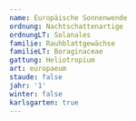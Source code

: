 ```yaml
---
name: Europäische Sonnenwende
ordnung: Nachtschattenartige
ordnungLT: Solanales
familie: Rauhblattgewächse
familieLT: Boraginaceae
gattung: Heliotropium
art: europaeum
staude: false
jahr: '1'
winter: false
karlsgarten: true
---
```

